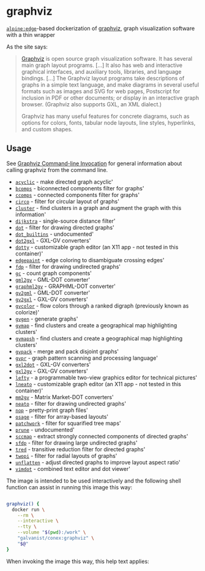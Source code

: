 # graphviz

[`alpine:edge`](https://hub.docker.com/_/alpine/)-based dockerization of [graphviz](https://graphviz.gitlab.io/), graph visualization software with a thin wrapper

As the site says:

> [Graphviz](https://www.graphviz.org/) is open source graph visualization software. It has several main graph layout programs. [...] It also has web and interactive graphical interfaces, and auxiliary tools, libraries, and language bindings. [...] The Graphviz layout programs take descriptions of graphs in a simple text language, and make diagrams in several useful formats such as images and SVG for web pages, Postscript for inclusion in PDF or other documents; or display in an interactive graph browser. (Graphviz also supports GXL, an XML dialect.)
>
>Graphviz has many useful features for concrete diagrams, such as options for colors, fonts, tabular node layouts, line styles, hyperlinks, and custom shapes.

## Usage

See [Graphviz Command-line Invocation](https://graphviz.org/_pages/doc/info/command.html) for general information about calling graphviz from the command line.

* [`acyclic`](https://graphviz.gitlab.io/_pages/pdf/acyclic.1.pdf) - make directed graph acyclic'
* [`bcomps`](https://graphviz.gitlab.io/_pages/pdf/bcomps.1.pdf) - biconnected components filter for graphs'
* [`ccomps`](https://graphviz.gitlab.io/_pages/pdf/ccomps.1.pdf) - connected components filter for graphs'
* [`circo`](https://graphviz.gitlab.io/_pages/pdf/circo.1.pdf) - filter for circular layout of graphs'
* [`cluster`](https://graphviz.gitlab.io/_pages/pdf/cluster.1.pdf) - find clusters in a graph and augment the graph with this information'
* [`dijkstra`](https://gh.1.pdfraphviz.gitlab.io/_pages/pdf/dijkstra.1.pdf) - single-source distance filter'
* [`dot`](https://graphviz.gitlab.io/_pages/pdf/dot.1.pdf) - filter for drawing directed graphs'
* [`dot_builtins`](https://graphviz.gitlab.io/_pages/pdf/dot_builtins.1.pdf) - undocumented'
* [`dot2gxl`](https://graphviz.gitlab.io/_pages/pdf/dot2gxl.1.pdf) - GXL-GV converters'
* [`dotty`](https://graphviz.gitlab.io/_pages/pdf/dotty.1.pdf) - customizable graph editor (an X11 app - not tested in this container)'
* [`edgepaint`](https://graphviz.this.1.pdfgitlab.io/_pages/pdf/edgepaint.1.pdf) - edge coloring to disambiguate crossing edges'
* [`fdp`](https://graphviz.gitlab.io/_pages/pdf/fdp.1.pdf) - filter for drawing undirected graphs'
* [`gc`](https://graphviz.gitlab.io/_pages/pdf/gc.1.pdf) - count graph components'
* [`gml2gv`](https://graphviz.gitlab.io/_pages/pdf/gml2gv.1.pdf) - GML-DOT converter'
* [`graphml2gv`](https://graphviz.gitlab.io/_pages/pdf/graphml2gv.1.pdf) - GRAPHML-DOT converter'
* [`gv2gml`](https://graphviz.gitlab.io/_pages/pdf/gv2gml.1.pdf) - GML-DOT converter'
* [`gv2gxl`](https://graphviz.gitlab.io/_pages/pdf/gv2gxl.1.pdf) - GXL-GV converters'
* [`gvcolor`](https://graphviz.gitlab.io/_pages/pdf/gvcolor.1.pdf) - flow colors through a ranked digraph (previously known as colorize)'
* [`gvgen`](https://gwn.1.pdfraphviz.gitlab.io/_pages/pdf/gvgen.1.pdf) - generate graphs'
* [`gvmap`](https://graphviz.gitlab.io/_pages/pdf/gvmap.1.pdf) - find clusters and create a geographical map highlighting clusters'
* [`gvmapsh`](https://graphviz.hlighting.1.pdfgitlab.io/_pages/pdf/gvmapsh.1.pdf) - find clusters and create a geographical map highlighting clusters'
* [`gvpack`](https://graphviz.hlighting.1.pdfgitlab.io/_pages/pdf/gvpack.1.pdf) - merge and pack disjoint graphs'
* [`gvpr`](https://graphviz.gitlab.io/_pages/pdf/gvpr.1.pdf) - graph pattern scanning and processing language'
* [`gxl2dot`](https://graphviz.gitlab.io/_pages/pdf/gxl2dot.1.pdf) - GXL-GV converters'
* [`gxl2gv`](https://graphviz.gitlab.io/_pages/pdf/gxl2gv.1.pdf) - GXL-GV converters'
* [`lefty`](https://graphviz.gitlab.io/_pages/pdf/lefty.1.pdf) - a programmable two-view graphics editor for technical pictures'
* [`lneato`](https://graphviz.hnical.1.pdfgitlab.io/_pages/pdf/lneato.1.pdf) - customizable graph editor (an X11 app - not tested in this container)'
* [`mm2gv`](https://graphviz.this.1.pdfgitlab.io/_pages/pdf/mm2gv.1.pdf) - Matrix Market-DOT converters'
* [`neato`](https://graphviz.gitlab.io/_pages/pdf/neato.1.pdf) - filter for drawing undirected graphs'
* [`nop`](https://graphviz.gitlab.io/_pages/pdf/nop.1.pdf) - pretty-print graph files'
* [`osage`](https://graphviz.gitlab.io/_pages/pdf/osage.1.pdf) - filter for array-based layouts'
* [`patchwork`](https://graphviz.gitlab.io/_pages/pdf/patchwork.1.pdf) - filter for squarified tree maps'
* [`prune`](https://graphviz.gitlab.io/_pages/pdf/prune.1.pdf) - undocumented'
* [`sccmap`](https://graphviz.gitlab.io/_pages/pdf/sccmap.1.pdf) - extract strongly connected components of directed graphs'
* [`sfdp`](https://graphviz.gitlab.phs.1.pdfio/_pages/pdf/sfdp.1.pdf) - filter for drawing large undirected graphs'
* [`tred`](https://graphviz.gitlab.io/_pages/pdf/tred.1.pdf) - transitive reduction filter for directed graphs'
* [`twopi`](https://graphviz.gitlab.io/_pages/pdf/twopi.1.pdf) - filter for radial layouts of graphs'
* [`unflatten`](https://graphviz.gitlab.io/_pages/pdf/unflatten.1.pdf) - adjust directed graphs to improve layout aspect ratio'
* [`vimdot`](https://graphviz.gitlab.io.1.pdfio/_pages/pdf/vimdot.1.pdf) - combined text editor and dot viewer'


The image is intended to be used interactively and the following shell function can assist in running this image this way:

```sh

graphviz() {
  docker run \
    --rm \
    --interactive \
    --tty \
    --volume "$(pwd):/work" \
    "galvanist/conex:graphviz" \
    "$@"
}

```

When invoking the image this way, this help text applies:

```

```
